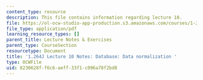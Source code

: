```yaml
---
content_type: resource
description: This file contains information regarding lecture 10.
file: https://ol-ocw-studio-app-production.s3.amazonaws.com/courses/1-264j-database-internet-and-systems-integration-technologies-fall-2013/8230628ff6c6aeff33f1c096a78f2bd8_MIT1_264JF13_lect_10.pdf
file_type: application/pdf
learning_resource_types: []
parent_title: Lecture Notes & Exercises
parent_type: CourseSection
resourcetype: Document
title: '1.264J Lecture 10 Notes: Database: Data normalization '
type: OCWFile
uid: 8230628f-f6c6-aeff-33f1-c096a78f2bd8
---
```

